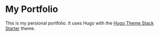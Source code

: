# My Portfolio

This is my persional portfolio.
It uses Hugo with the [Hugo Theme Stack Starter](https://github.com/CaiJimmy/hugo-theme-stack-starter) theme.
